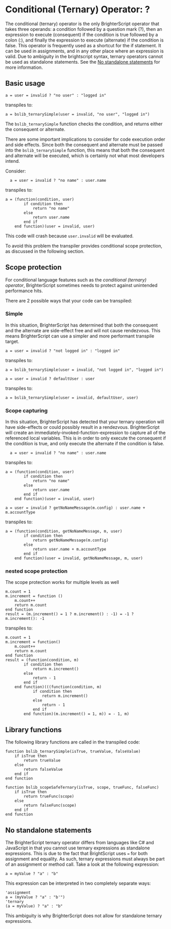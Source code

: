# Conditional (Ternary) Operator: ?
The conditional (ternary) operator is the only BrighterScript operator that takes three operands: a condition followed by a question mark (?), then an expression to execute (consequent) if the condition is true followed by a colon (:), and finally the expression to execute (alternate) if the condition is false. This operator is frequently used as a shortcut for the if statement. It can be used in assignments, and in any other place where an expression is valid. Due to ambiguity in the brightscript syntax, ternary operators cannot be used as standalone statements. See the [No standalone statements](#no-standalone-statements) for more information.

## Basic usage

```BrighterScript
a = user = invalid ? "no user" : "logged in"
```

transpiles to:

```BrightScript
a = bslib_ternarySimple(user = invalid, "no user", "logged in")
```

The `bslib_ternarySimple` function checks the condition, and returns either the consequent or alternate.

There are some important implications to consider for code execution order and side effects. Since both the consequent and alternate must be passed into the `bslib_ternarySimple` function, this means that both the consequent and alternate will be executed, which is certainly not what most developers intend.

Consider:

```BrighterScript
  a = user = invalid ? "no name" : user.name
```

transpiles to:
```BrightScript
a = (function(condition, user)
        if condition then
            return "no name"
        else
            return user.name
        end if
    end function)(user = invalid, user)
```

This code will crash because `user.invalid` will be evaluated.

To avoid this problem the transpiler provides conditional scope protection, as discussed in the following section.

## Scope protection

For conditional language features such as the _conditional (ternary) operator_, BrighterScript sometimes needs to protect against unintended performance hits.

There are 2 possible ways that your code can be transpiled:

### Simple
In this situation, BrighterScript has determined that both the consequent and the alternate are side-effect free and will not cause rendezvous. This means BrighterScript can use a simpler and more performant transpile target.

```BrighterScript
a = user = invalid ? "not logged in" : "logged in"
```

transpiles to:

```BrightScript
a = bslib_ternarySimple(user = invalid, "not logged in", "logged in")
```

```BrighterScript
a = user = invalid ? defaultUser : user
```

transpiles to:

```BrightScript
a = bslib_ternarySimple(user = invalid, defaultUser, user)
```

### Scope capturing
In this situation, BrighterScript has detected that your ternary operation will have side-effects or could possibly result in a rendezvous. BrighterScript will create an immediately-invoked-function-expression to capture all of the referenced local variables. This is in order to only execute the consequent if the condition is true, and only execute the alternate if the condition is false.

```BrighterScript
  a = user = invalid ? "no name" : user.name
```

transpiles to:

```BrightScript
a = (function(condition, user)
        if condition then
            return "no name"
        else
            return user.name
        end if
    end function)(user = invalid, user)
```

```BrighterScript
a = user = invalid ? getNoNameMessage(m.config) : user.name + m.accountType
```

transpiles to:

```BrightScript
a = (function(condition, getNoNameMessage, m, user)
        if condition then
            return getNoNameMessage(m.config)
        else
            return user.name + m.accountType
        end if
    end function)(user = invalid, getNoNameMessage, m, user)
```

### nested scope protection
The scope protection works for multiple levels as well
```BrighterScript
m.count = 1
m.increment = function ()
    m.count++
    return m.count
end function
result = (m.increment() = 1 ? m.increment() : -1) = -1 ? m.increment(): -1
```

transpiles to:
```BrightScript
m.count = 1
m.increment = function()
    m.count++
    return m.count
end function
result = (function(condition, m)
        if condition then
            return m.increment()
        else
            return - 1
        end if
    end function)(((function(condition, m)
            if condition then
                return m.increment()
            else
                return - 1
            end if
        end function)(m.increment() = 1, m)) = - 1, m)
```


## Library functions

The following library functions are called in the transpiled code:

```
function bslib_ternarySimple(isTrue, trueValue, falseValue)
    if isTrue then
        return trueValue
    else
        return falseValue
    end if
end function

function bslib_scopeSafeTernary(isTrue, scope, trueFunc, falseFunc)
    if isTrue then
        return trueFunc(scope)
    else
        return falseFunc(scope)
    end if
end function

```

## No standalone statements
The BrighterScript ternary operator differs from languages like C# and JavaScript in that you cannot use ternary expressions as standalone expressions. This is due to the fact that BrightScript uses `=` for both assignment and equality. As such, ternary expressions must always be part of an assignment or method call. Take a look at the following expression:
```
a = myValue ? "a" : "b"
```
This expression can be interpreted in two completely separate ways:
```
'assignment
a = (myValue ? "a" : "b'")
'ternary
(a = myValue) ? "a" : "b"
```
This ambiguity is why BrighterScript does not allow for standalone ternary expressions.
